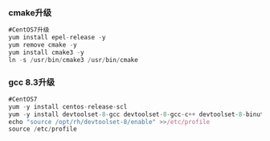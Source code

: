 ### cmake升级

```javascript
#CentOS7升级
yum install epel-release -y
yum remove cmake -y
yum install cmake3 -y
ln -s /usr/bin/cmake3 /usr/bin/cmake
```

### gcc 8.3升级

```javascript
#CentOS7
yum -y install centos-release-scl
yum -y install devtoolset-8-gcc devtoolset-8-gcc-c++ devtoolset-8-binutils
echo "source /opt/rh/devtoolset-8/enable" >>/etc/profile
source /etc/profile
```

